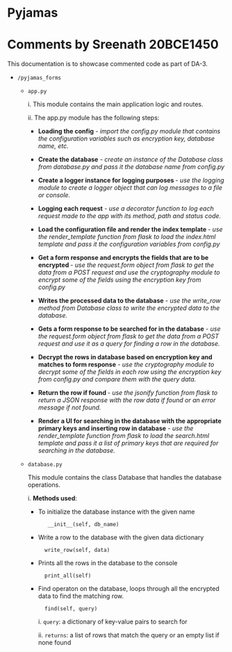 # Pyjamas 

# Comments by Sreenath 20BCE1450

This documentation is to showcase commented code as part of DA-3.

- `/pyjamas_forms`

    - `app.py`

        i.   This module contains the main application logic and routes.

        ii. The app.py module has the following steps:

        - <b>Loading the config</b> - _import the config.py module that contains the configuration variables such as encryption key, database name, etc._

        - <b>Create the database</b> - _create an instance of the Database class from database.py and pass it the database name from config.py_

        - <b>Create a logger instance for logging purposes </b>- _use the logging module to create a logger object that can log messages to a file or console._

        - <b>Logging each request</b> - _use a decorator function to log each request made to the app with its method, path and status code._

        - <b>Load the configuration file and render the index template </b>- _use the render_template function from flask to load the index.html template and pass it the configuration variables from config.py_

        - <b>Get a form response and encrypts the fields that are to be encrypted </b>- _use the request.form object from flask to get the data from a POST request and use the cryptography module to encrypt some of the fields using the encryption key from config.py_

        - <b>Writes the processed data to the database</b> - _use the write_row method from Database class to write the encrypted data to the database._

        - <b>Gets a form response to be searched for in the database</b> - _use the request.form object from flask to get the data from a POST request and use it as a query for finding a row in the database._

        - <b>Decrypt the rows in database based on encryption key and matches to form response</b> - _use the cryptography module to decrypt some of the fields in each row using the encryption key from config.py and compare them with the query data._

        - <b>Return the row if found </b>- _use the jsonify function from flask to return a JSON response with the row data if found or an error message if not found._

        - <b>Render a UI for searching in the database with the appropriate primary keys and inserting row in database</b> - _use the render_template function from flask to load the search.html template and pass it a list of primary keys that are required for searching in the database._

    - `database.py`

        This module contains the class Database that handles the database operations.

        i. <b>Methods used</b>: 

        - To initialize the database instance with the given name

                 __init__(self, db_name)
        
        - Write a row to the database with the given data dictionary
         
                write_row(self, data)

        - Prints all the rows in the database to the console

                print_all(self)

        - Find operaton on the database, loops through all the encrypted data to find the matching row.

                find(self, query)

            i.  `query`: a dictionary of key-value pairs to search for

            ii. `returns`: a list of rows that match the query or an empty list if none found
